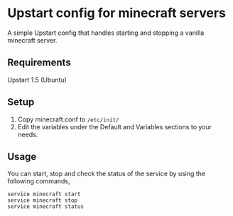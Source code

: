# Upstart config for minecraft servers

A simple Upstart config that handles starting and stopping a vanilla minecraft server.

## Requirements

Upstart 1.5 (Ubuntu)

## Setup

1. Copy minecraft.conf to ```/etc/init/```
2. Edit the variables under the Default and Variables sections to your needs.

## Usage

You can start, stop and check the status of the service by using the following commands,

```
service minecraft start
service minecraft stop
service minecraft status
```
